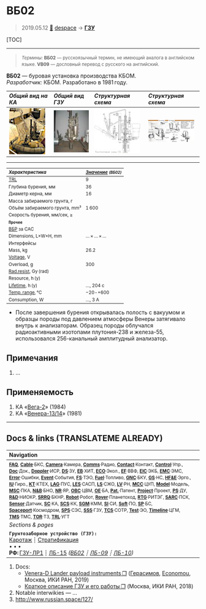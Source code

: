 # ВБ02
> 2019.05.12 [🚀](../index/index.md) [despace](index.md) → **[ГЗУ](sss.md)**


[TOC]

---

> <small>*Термины:* **ВБ02** — русскоязычный термин, не имеющий аналога в английском языке. **VB09** — дословный перевод с русского на английский.</small>

**ВБ02** — буровая установка производства КБОМ.  
*Разработчик:* КБОМ. Разработано в 1981 году.

|*Общий вид на КА*|*Общий вид ГЗУ*|*Структурная схема*|*Структурная схема*|
|:--|:--|:--|:--|
|[![](f/sss/v/vb02_pic1_thumb.jpg)](f/sss/v/vb02_pic1.jpg)|[![](f/sss/v/vb02_pic2_thumb.jpg)](f/sss/v/vb02_pic2.jpg)|[![](f/sss/v/vb02_pic3_thumb.jpg)](f/sss/v/vb02_pic3.jpg)|[![](f/sss/v/vb02_pic4_thumb.jpg)](f/sss/v/vb02_pic4.jpg)|

---

<small>

|*Характеристика*|*[Значение](si.md) <small>(ВБ02)</small>*|
|:--|:--|
|[TRL](trl.md)|9|
|Глубина бурения, мм|36|
|Диаметр керна, мм|16|
|Масса забираемого грунта, г||
|Объём забираемого грунта, mm³|1 600|
|Скорость бурения, мм/сек, ≥||
|**`Прочее`**||
|[ВБР](srrq.md) за САС||
|Dimensions, L×W×H, mm|… × … × …|
|Интерфейсы||
|Mass, kg|26.2|
|[Voltage](voltage.md), V||
|Overload, g|300|
|[Rad.resist](ion_rad.md), Gy (rad)||
|Resource, h (y)||
|[Lifetime](lifetime.md), h (y)|…, 204 с|
|[Temp. range](tcs.md), ℃|−20 ‑ +600|
|Consumption, W|…, 3 А|

</small>

   - После завершения бурения открывалась полость с вакуумом и образцы породы под давлением атмосферы Венеры затягивало внутрь к анализаторам. Образец породы облучался радиоактивными изотопами плутония-238 и железа-55, использовался 256-канальный амплитудный анализатор.



<p style="page-break-after:always"> </p>

## Примечания
   1. …



## Применяемость
   1. КА «[Вега-2](vega_1_2.md)» (1984)
   1. КА «[Венера-13/14](venera_13_14.md)» (1981)




---

## Docs & links (TRANSLATEME ALREADY)
|Navigation|
|:--|
|<small>**[FAQ](faq.md)**, **[Cable](cable.md)**·БКС, **[Camera](cam.md)**·Камера, **[Comms](comms.md)**·Радио, **[Contact](contact.md)**·Контакт, **[Control](control.md)**·Упр., **[Doc](doc.md)**·Док., **[Doppler](doppler.md)**·ИСР, **[DS](ds.md)**·ЗУ, **[EB](eb.md)**·ХИТ, **[ECO](ecology.md)**·Экол., **[EF](ef.md)**·ВВФ, **[ElC](elc.md)**·ЭКБ, **[EMC](emc.md)**·ЭМС, **[Error](error.md)**·Ошибки, **[Event](event.md)**·События, **[FS](fs.md)**·ТЭО, **[Fuel](fuel.md)**·Топливо, **[GNC](gnc.md)**·БКУ, **[GS](scs.md)**·НС, **[HF&E](hfe.md)**·Эрго., **[IU](iu.md)**·Гиро., **[KT](kt.md)**·КТЕХ, **[LAG](lag.md)**·ПУC, **[LES](les.md)**·САСП, **[LS](ls.md)**·СЖО, **[LV](lv.md)**·РН, **[MCC](mcc.md)**·ЦУП, **[Model](model.md)**·Модель, **[MSC](sc.md)**·ПКА, **[N&B](nnb.md)**·БНО, **[NR](nr.md)**·ЯР, **[OBC](obc.md)**·ЦВМ, **[OE](oe.md)**·БА, **[Pat.](патент.md)**·Патент, **[Project](project.md)**·Проект, **[PS](ps.md)**·ДУ, **[R&D](rnd.md)**·НИОКР, **[SRRQ](srrq.md)**·БКНР, **[Robot](robotics.md)**·Робот, **[Rover](rover.md)**·Планетоход, **[RTG](rtg.md)**·РИТЭГ, **[SARC](sarc.md)**·ПСК, **[Sensor](sensor.md)**·Датчик, **[SC](sc.md)**·КА, **[SCS](scs.md)**·КК, **[SGM](sgm.md)**·КММ, **[SI](si.md)**·СИ, **[Soft](soft.md)**·ПО, **[SP](sp.md)**·БС, **[Spaceport](spaceport.md)**·Космодром, **[SPS](sps.md)**·СЭС, **[SSS](sss.md)**·ГЗУ, **[TCS](tcs.md)**·СОТР, **[Test](test.md)**·ЭО, **[Timeline](timeline.md)**·ЦГМ, **[TMS](tms.md)**·ТМС, **[TOR](tor.md)**·ТЗ, **[TRL](trl.md)**·УГТ</small>|
|*Sections & pages*|
|**`Грунтозаборное устройство (ГЗУ):`**<br> [Каротаж](logging.md) ┊ [Стратификация](stratification.md)<br>• • •<br> **РФ:** [ГЗУ-ЛР1](гзу_лр1.md) ┊ [ЛБ-15](lb_15.md) *([ВБ02](vb02.md) ┊ [ЛБ-09](lb_09.md) ┊ [ЛБ-10](lb_10.md))*|

   1. Docs:
      - [Venera-D Lander payload instruments ❐](f/sss/v/vb02_doc02.pdf) ([Герасимов](zz_gerasimov1.md), [Economou](zz_economou1.md), Москва, ИКИ РАН, 2019)
      - [Краткое описание ГЗУ и его работы ❐](f/sss/v/vb02_doc01.pdf) (Москва, ИКИ РАН, 2018)
   1. Notable interwikies — …
   1. <http://www.russian.space/127/>
